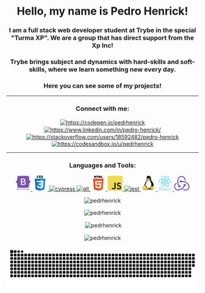 <h1 align="center">Hello, my name is Pedro Henrick!</h1>

<h3 align="center">I am a full stack web developer student at Trybe in the special "Turma XP". We are a group that has direct support from the Xp Inc!</h3>
<h3 align="center">Trybe brings subject and dynamics with hard-skills and soft-skills, where we learn something new every day.</h3> 
<h3 align="center">Here you can see some of my projects!</h3>

<hr>

<h3 align="center">Connect with me:</h3>
<p align="center">
<a href="https://codepen.io/https://codepen.io/pedrhenrick" target="blank"><img align="center" src="https://raw.githubusercontent.com/rahuldkjain/github-profile-readme-generator/master/src/images/icons/Social/codepen.svg" alt="https://codepen.io/pedrhenrick" height="30" width="40" /></a>
<a href="https://linkedin.com/in/https://www.linkedin.com/in/pedro-henrick/" target="blank"><img align="center" src="https://raw.githubusercontent.com/rahuldkjain/github-profile-readme-generator/master/src/images/icons/Social/linked-in-alt.svg" alt="https://www.linkedin.com/in/pedro-henrick/" height="30" width="40" /></a>
<a href="https://stackoverflow.com/users/https://stackoverflow.com/users/18592482/pedro-henrick" target="blank"><img align="center" src="https://raw.githubusercontent.com/rahuldkjain/github-profile-readme-generator/master/src/images/icons/Social/stack-overflow.svg" alt="https://stackoverflow.com/users/18592482/pedro-henrick" height="30" width="40" /></a>
<a href="https://codesandbox.com/https://codesandbox.io/u/pedrhenrick" target="blank"><img align="center" src="https://raw.githubusercontent.com/rahuldkjain/github-profile-readme-generator/master/src/images/icons/Social/codesandbox.svg" alt="https://codesandbox.io/u/pedrhenrick" height="30" width="40" /></a>
</p>

<hr>

<h3 align="center">Languages and Tools:</h3>
<p align="center"> <a href="https://getbootstrap.com" target="_blank" rel="noreferrer"> <img src="https://raw.githubusercontent.com/devicons/devicon/master/icons/bootstrap/bootstrap-plain-wordmark.svg" alt="bootstrap" width="40" height="40"/> </a> <a href="https://www.w3schools.com/css/" target="_blank" rel="noreferrer"> <img src="https://raw.githubusercontent.com/devicons/devicon/master/icons/css3/css3-original-wordmark.svg" alt="css3" width="40" height="40"/> </a> <a href="https://www.cypress.io" target="_blank" rel="noreferrer"> <img src="https://raw.githubusercontent.com/simple-icons/simple-icons/6e46ec1fc23b60c8fd0d2f2ff46db82e16dbd75f/icons/cypress.svg" alt="cypress" width="40" height="40"/> </a> <a href="https://git-scm.com/" target="_blank" rel="noreferrer"> <img src="https://www.vectorlogo.zone/logos/git-scm/git-scm-icon.svg" alt="git" width="40" height="40"/> </a> <a href="https://www.w3.org/html/" target="_blank" rel="noreferrer"> <img src="https://raw.githubusercontent.com/devicons/devicon/master/icons/html5/html5-original-wordmark.svg" alt="html5" width="40" height="40"/> </a> <a href="https://developer.mozilla.org/en-US/docs/Web/JavaScript" target="_blank" rel="noreferrer"> <img src="https://raw.githubusercontent.com/devicons/devicon/master/icons/javascript/javascript-original.svg" alt="javascript" width="40" height="40"/> </a> <a href="https://jestjs.io" target="_blank" rel="noreferrer"> <img src="https://www.vectorlogo.zone/logos/jestjsio/jestjsio-icon.svg" alt="jest" width="40" height="40"/> </a> <a href="https://www.linux.org/" target="_blank" rel="noreferrer"> <img src="https://raw.githubusercontent.com/devicons/devicon/master/icons/linux/linux-original.svg" alt="linux" width="40" height="40"/> </a> <a href="https://reactjs.org/" target="_blank" rel="noreferrer"> <img src="https://raw.githubusercontent.com/devicons/devicon/master/icons/react/react-original-wordmark.svg" alt="react" width="40" height="40"/> </a> <a href="https://redux.js.org" target="_blank" rel="noreferrer"> <img src="https://raw.githubusercontent.com/devicons/devicon/master/icons/redux/redux-original.svg" alt="redux" width="40" height="40"/> </a> </p>

<p align="center"> <img src="https://komarev.com/ghpvc/?username=pedrhenrick&label=Profile%20views&color=0e75b6&style=flat" alt="pedrhenrick" /> </p>

<p align="center"><img align="center" src="https://github-readme-stats.vercel.app/api/top-langs?username=pedrhenrick&show_icons=true&locale=en&layout=compact" alt="pedrhenrick" /></p>

<p align="center">&nbsp;<img align="center" src="https://github-readme-stats.vercel.app/api?username=pedrhenrick&show_icons=true&locale=en" alt="pedrhenrick" /></p>

<p align="center"><img align="center" src="https://github-readme-streak-stats.herokuapp.com/?user=pedrhenrick&" alt="pedrhenrick" /></p>

![Snake animation](https://github.com/paolofullone/paolofullone/blob/output/github-contribution-grid-snake.svg)

